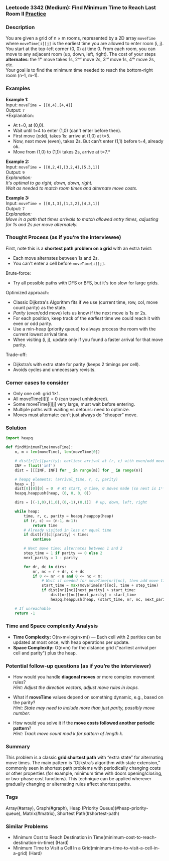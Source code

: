 ### Leetcode 3342 (Medium): Find Minimum Time to Reach Last Room II [Practice](https://leetcode.com/problems/find-minimum-time-to-reach-last-room-ii)

### Description  
You are given a grid of n × m rooms, represented by a 2D array `moveTime` where `moveTime[i][j]` is the earliest time you are allowed to enter room (i, j).  
You start at the top-left corner (0, 0) at time 0. From each room, you can move to any adjacent room (up, down, left, right). The cost of your steps **alternates**: the 1ˢᵗ move takes 1s, 2ⁿᵈ move 2s, 3ʳᵈ move 1s, 4ᵗʰ move 2s, etc.  
Your goal is to find the minimum time needed to reach the bottom-right room (n-1, m-1).

### Examples  

**Example 1:**  
Input: `moveTime = [[0,4],[4,4]]`  
Output: `7`  
*Explanation:  
- At t=0, at (0,0).  
- Wait until t=4 to enter (1,0) (can't enter before then).  
- First move (odd), takes 1s: arrive at (1,0) at t=5.  
- Now, next move (even), takes 2s. But can't enter (1,1) before t=4, already ok.  
- Move from (1,0) to (1,1): takes 2s, arrive at t=7.*

**Example 2:**  
Input: `moveTime = [[0,2,4],[3,2,4],[5,3,1]]`  
Output: `9`  
*Explanation:  
It's optimal to go right, down, down, right.  
Wait as needed to match room times and alternate move costs.*

**Example 3:**  
Input: `moveTime = [[0,1,3],[1,2,2],[4,3,1]]`  
Output: `7`  
*Explanation:  
Move in a path that times arrivals to match allowed entry times, adjusting for 1s and 2s per move alternately.*

### Thought Process (as if you’re the interviewee)  

First, note this is a **shortest path problem on a grid** with an extra twist:  
- Each move alternates between 1s and 2s.  
- You can't enter a cell before `moveTime[i][j]`.

Brute-force:  
- Try all possible paths with DFS or BFS, but it's too slow for large grids.

Optimized approach:  
- Classic Dijkstra's Algorithm fits if we use (current time, row, col, move count parity) as the state.  
- *Parity* (even/odd move) lets us know if the next move is 1s or 2s.
- For each position, keep track of the *earliest* time we could reach it with even or odd parity.
- Use a min-heap (priority queue) to always process the room with the current lowest arrival time.
- When visiting (i, j), update only if you found a faster arrival for that move parity.

Trade-off:  
- Dijkstra’s with extra state for parity (keeps 2 timings per cell).
- Avoids cycles and unnecessary revisits.

### Corner cases to consider  
- Only one cell: grid 1×1.
- All moveTime[i][j] = 0 (can travel unhindered).
- Some moveTime[i][j] very large, must wait before entering.
- Multiple paths with waiting vs detours: need to optimize.
- Moves must alternate: can't just always do "cheaper" move.

### Solution

```python
import heapq

def findMinimumTime(moveTime):
    n, m = len(moveTime), len(moveTime[0])

    # dist[r][c][parity]: earliest arrival at (r, c) with even/odd move number
    INF = float('inf')
    dist = [[[INF, INF] for _ in range(m)] for _ in range(n)]

    # heapq elements: (arrival_time, r, c, parity)
    heap = []
    dist[0][0][0] = 0  # At start, 0 time, 0 moves made (so next is 1ˢᵗ move: odd)
    heapq.heappush(heap, (0, 0, 0, 0))

    dirs = [(-1,0),(1,0),(0,-1),(0,1)]  # up, down, left, right

    while heap:
        time, r, c, parity = heapq.heappop(heap)
        if (r, c) == (n-1, m-1):
            return time
        # Already visited in less or equal time
        if dist[r][c][parity] < time:
            continue

        # Next move time: alternates between 1 and 2
        step_time = 1 if parity == 0 else 2
        next_parity = 1 - parity

        for dr, dc in dirs:
            nr, nc = r + dr, c + dc
            if 0 <= nr < n and 0 <= nc < m:
                # Wait if needed for moveTime[nr][nc], then add move time
                start_time = max(moveTime[nr][nc], time + step_time)
                if dist[nr][nc][next_parity] > start_time:
                    dist[nr][nc][next_parity] = start_time
                    heapq.heappush(heap, (start_time, nr, nc, next_parity))

    # If unreachable
    return -1
```

### Time and Space complexity Analysis  

- **Time Complexity:** O(n×m×log(n×m)) — Each cell with 2 parities can be updated at most once, with heap operations per update.
- **Space Complexity:** O(n×m) for the distance grid ("earliest arrival per cell and parity") plus the heap.

### Potential follow-up questions (as if you’re the interviewer)  

- How would you handle **diagonal moves** or more complex movement rules?  
  *Hint: Adjust the direction vectors, adjust move rules in loops.*

- What if **moveTime** values depend on something dynamic, e.g., based on the parity?  
  *Hint: State may need to include more than just parity, possibly move number.*

- How would you solve it if the **move costs followed another periodic pattern**?  
  *Hint: Track move count mod k for pattern of length k.*

### Summary
This problem is a classic **grid shortest path** with “extra state” for alternating move times. The main pattern is “Dijkstra’s algorithm with state extension,” commonly seen in shortest path problems with periodically changing costs or other properties (for example, minimum time with doors opening/closing, or two-phase cost functions). This technique can be applied wherever gradually changing or alternating rules affect shortest paths.

### Tags
Array(#array), Graph(#graph), Heap (Priority Queue)(#heap-priority-queue), Matrix(#matrix), Shortest Path(#shortest-path)

### Similar Problems
- Minimum Cost to Reach Destination in Time(minimum-cost-to-reach-destination-in-time) (Hard)
- Minimum Time to Visit a Cell In a Grid(minimum-time-to-visit-a-cell-in-a-grid) (Hard)